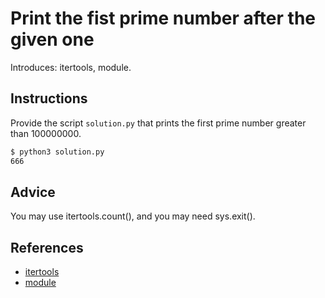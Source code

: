 # Print the fist prime number after the given one

Introduces: itertools, module.

## Instructions

Provide the script `solution.py` that prints the first prime number greater than 100000000.

```bash
$ python3 solution.py
666
```


## Advice

You may use itertools.count(), and you may need sys.exit().

## References
 - [itertools](https://docs.python.org/3.4/library/itertools.html?highlight=iter#module-itertools)
 - [module](https://docs.python.org/3.4/library/sys.html)
